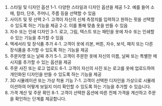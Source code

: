 1. 스타일 및 디자인 옵션
    1-1. 다양한 스타일과 디자인 옵션을 제공
    1-2. 예를 들어 소매, 칼라, 단추, 주머니, 주름 등을 선택할 수 있음
2. 사이즈 및 핏 선택 
    2-1. 고객이 자신의 신체 측정치를 입력하고 원하는 핏을 선택할 수 있도록 하는 기능을 제공
    2-2. 이를 통해 맞춤 옷을 만들 수 있음
3. 자수 또는 인쇄 디자인
    3-1. 로고, 그림, 텍스트 또는 패턴을 옷에 자수 또는 인쇄할 수 있는 기능을 추가할 수 있음
4. 액세서리 및 장식품 추가
    4-1. 고객이 옷에 리본, 버튼, 자수, 보석, 패치 또는 다른 장식품을 추가할 수 있도록 하는 기능을 제공
5. 주문자명 또는 날짜 추가
    5-1. 고객이 주문한 옷에 자신의 이름, 날짜 또는 특별한 메시지를 추가할 수 있는 옵션을 제공
6. 주문 사진 또는 로고 업로드
    6-1. 고객이 자신의 사진 또는 로고를 옷에 업로드하여 개인화된 디자인을 만들 수 있도록 하는 기능을 제공
7. 3D 시뮬레이션 또는 가상 착용 기능
    7-1. 고객이 선택한 디자인을 가상으로 시뮬레이션하여 어떻게 보일지 미리 확인할 수 있도록 하는 기능을 추가할 수 있습니다.
8. 가격 계산 및 주문 확인
    8-1. 고객이 선택한 옵션에 따른 전체 가격을 계산하고 주문을 확인하는 단계를 제공합니다.
